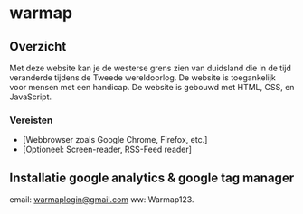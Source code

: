 # warmap

## Overzicht

Met deze website kan je de westerse grens zien van duidsland die in de tijd veranderde tijdens de Tweede wereldoorlog. De website is toegankelijk voor mensen met een handicap. De website is gebouwd met HTML, CSS, en JavaScript.

### Vereisten

- [Webbrowser zoals Google Chrome, Firefox, etc.]
- [Optioneel: Screen-reader, RSS-Feed reader]


## Installatie google analytics & google tag manager

email: warmaplogin@gmail.com
ww: Warmap123.


